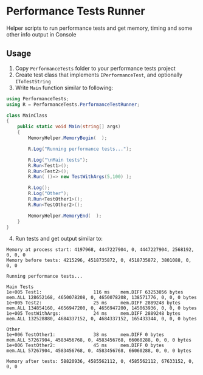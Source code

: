 # Performance Tests Runner
Helper scripts to run performance tests and get memory, timing and some other info output in Console

## Usage
  1. Copy `PerformanceTests` folder to your performance tests project
  2. Create test class that implements `IPerformanceTest`, and optionally `IToTestString`
  3. Write `Main` function similar to following:

```csharp
using PerformanceTests;
using R = PerformanceTests.PerformanceTestRunner;

class MainClass
{
    public static void Main(string[] args)
    {
        MemoryHelper.MemoryBegin(  );

        R.Log("Running performance tests...");

        R.Log("\nMain tests");
        R.Run<Test1>();
        R.Run<Test2>();
        R.Run( ()=> new TestWithArgs(5,100) );

        R.Log();
        R.Log("Other");
        R.Run<TestOther1>();
        R.Run<TestOther2>();

        MemoryHelper.MemoryEnd(  );
    }
}
```

  4. Run tests and get output similar to:
```
Memory at process start: 4197968, 4447227904, 0, 4447227904, 2568192, 0, 0, 0
Memory before tests: 4215296, 4518735872, 0, 4518735872, 3801088, 0, 0, 0

Running performance tests...

Main Tests
1e+005 Test1:                   116 ms    mem.DIFF 63253056 bytes       mem.ALL 128652168, 4650078208, 0, 4650078208, 138571776, 0, 0, 0 bytes
1e+005 Test2:                   25 ms     mem.DIFF 2889248 bytes        mem.ALL 134854160, 4656947200, 0, 4656947200, 145063936, 0, 0, 0 bytes
1e+005 TestWithArgs:            24 ms     mem.DIFF 2889248 bytes        mem.ALL 132528880, 4684337152, 0, 4684337152, 165433344, 0, 0, 0 bytes

Other
1e+006 TestOther1:              38 ms     mem.DIFF 0 bytes              mem.ALL 57267904, 4583456768, 0, 4583456768, 66060288, 0, 0, 0 bytes
1e+006 TestOther2:              45 ms     mem.DIFF 0 bytes              mem.ALL 57267904, 4583456768, 0, 4583456768, 66060288, 0, 0, 0 bytes

Memory after tests: 58820936, 4585562112, 0, 4585562112, 67633152, 0, 0, 0
```

